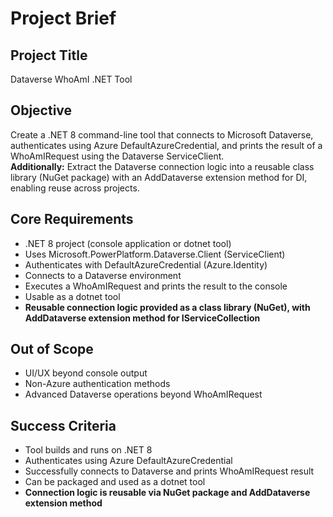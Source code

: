 # Project Brief

## Project Title
Dataverse WhoAmI .NET Tool

## Objective
Create a .NET 8 command-line tool that connects to Microsoft Dataverse, authenticates using Azure DefaultAzureCredential, and prints the result of a WhoAmIRequest using the Dataverse ServiceClient.  
**Additionally:** Extract the Dataverse connection logic into a reusable class library (NuGet package) with an AddDataverse extension method for DI, enabling reuse across projects.

## Core Requirements
- .NET 8 project (console application or dotnet tool)
- Uses Microsoft.PowerPlatform.Dataverse.Client (ServiceClient)
- Authenticates with DefaultAzureCredential (Azure.Identity)
- Connects to a Dataverse environment
- Executes a WhoAmIRequest and prints the result to the console
- Usable as a dotnet tool
- **Reusable connection logic provided as a class library (NuGet), with AddDataverse extension method for IServiceCollection**

## Out of Scope
- UI/UX beyond console output
- Non-Azure authentication methods
- Advanced Dataverse operations beyond WhoAmIRequest

## Success Criteria
- Tool builds and runs on .NET 8
- Authenticates using Azure DefaultAzureCredential
- Successfully connects to Dataverse and prints WhoAmIRequest result
- Can be packaged and used as a dotnet tool
- **Connection logic is reusable via NuGet package and AddDataverse extension method**
